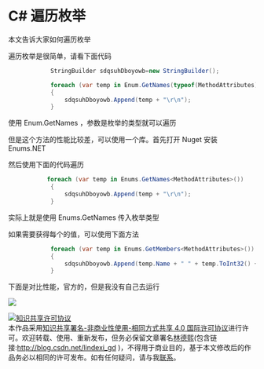 # C# 遍历枚举

本文告诉大家如何遍历枚举

<!--more-->
<!-- csdn -->

遍历枚举是很简单，请看下面代码

```csharp
            StringBuilder sdqsuhDboyowb=new StringBuilder();

            foreach (var temp in Enum.GetNames(typeof(MethodAttributes)))
            {
                sdqsuhDboyowb.Append(temp + "\r\n");
            }
```

使用 Enum.GetNames ，参数是枚举的类型就可以遍历

但是这个方法的性能比较差，可以使用一个库。首先打开 Nuget 安装 Enums.NET

然后使用下面的代码遍历

```csharp
           foreach (var temp in Enums.GetNames<MethodAttributes>())
            {
                sdqsuhDboyowb.Append(temp + "\r\n");
            }
```

实际上就是使用 Enums.GetNames 传入枚举类型

如果需要获得每个的值，可以使用下面方法

```csharp
            foreach (var temp in Enums.GetMembers<MethodAttributes>())
            {
                sdqsuhDboyowb.Append(temp.Name + " " + temp.ToInt32() + "\r\n");
            }
```

下面是对比性能，官方的，但是我没有自己去运行

![](http://image.acmx.xyz/65fb6078-c169-4ce3-cdd9-e35752d07be0%2F2018313204944.jpg)

<a rel="license" href="http://creativecommons.org/licenses/by-nc-sa/4.0/"><img alt="知识共享许可协议" style="border-width:0" src="https://licensebuttons.net/l/by-nc-sa/4.0/88x31.png" /></a><br />本作品采用<a rel="license" href="http://creativecommons.org/licenses/by-nc-sa/4.0/">知识共享署名-非商业性使用-相同方式共享 4.0 国际许可协议</a>进行许可。欢迎转载、使用、重新发布，但务必保留文章署名[林德熙](http://blog.csdn.net/lindexi_gd)(包含链接:http://blog.csdn.net/lindexi_gd )，不得用于商业目的，基于本文修改后的作品务必以相同的许可发布。如有任何疑问，请与我[联系](mailto:lindexi_gd@163.com)。 
